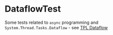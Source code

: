 ﻿# DataflowTest

Some tests related to `async` programming and `System.Thread.Tasks.Dataflow` - see [TPL Dataflow](https://learn.microsoft.com/en-us/dotnet/standard/parallel-programming/dataflow-task-parallel-library)
